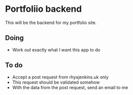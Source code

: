 # Portfoliio backend

This will be the backend for my portfolio site.

## Doing

-   Work out exactly what I want this app to do

## To do

-   Accept a post request from rhysjenkins.uk only
-   This request should be validated somehow
-   With the data from the post request, send an email to me
